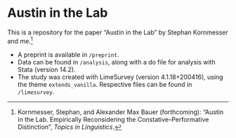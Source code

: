 # Austin in the Lab

This is a repository for the paper “Austin in the Lab” by Stephan Kornmesser and me.[^1]

- A preprint is available in `/preprint`.
- Data can be found in `/analysis`, along with a do file for analysis with Stata (version 14.2).
- The study was created with LimeSurvey (version 4.1.18+200416), using the theme `extends_vanilla`. Respective files can be found in `/limesurvey`.

[^1]: Kornmesser, Stephan, and Alexander Max Bauer (forthcoming): “Austin in the Lab. Empirically Reconsidering the Constative–Performative Distinction”, _Topics in Linguistics_.
